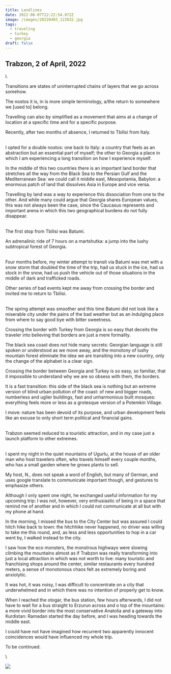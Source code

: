 ```yaml
---
title: Landlines
date: 2022-06-07T22:22:54.072Z
image: /images/20220403_122032.jpg
tags:
  - traveling
  - turkey
  - georgia
draft: false
---
```

## Trabzon, 2 of April, 2022

<!--StartFragment-->I.

Transitions are states of uninterrupted chains of layers that we go across somehow.

The nostos it is, in is more simple terminology, a/the return to somewhere we \[used to] belong.

Travelling can also by simplified as a movement that aims at a change of location at a specific time and for a specific purpose.

Recently, after two months of absence, I returned to Tbilisi from Italy.

\
I opted for a double nostos: one back to Italy: a country that feels as an abstraction but an essential part of myself; the other to Georgia a place in which I am experiencing a long transition on how I experience myself.

In the middle of this two countries there is an important land border that stretches all the way from the Black Sea to the Persian Gulf and the Mediterranean Sea: we could call it middle east, Mesopotamia, Babylon: a enormous patch of land that dissolves Asia in Europe and vice versa.

Travelling by land was a way to experience this dissociation from one to the other. And while many could argue that Georgia shares European values, this was not always been the case, since the Caucasus represents and important arena in which this two geographical burdens do not fully disappear.

\
The first stop from Tbilisi was Batumi.

An adrenalinic ride of 7 hours on a martshutka: a jump into the lushy subtropical forest of Georgia.

\
Four months before, my winter attempt to transit via Batumi was met with a snow storm that doubled the time of the trip, had us stuck in the ice, had us stock in the snow, had us push the vehicle out of those situations in the middle of dark and trafficked roads.

Other series of bad events kept me away from crossing the border and invited me to return to Tbilisi.

\
The spring attempt was smoother and this time Batumi did not look like a miserable city under the pains of the bad weather but as an indulging place from where to say good bye with bitter sweetness.

Crossing the border with Turkey from Georgia is so easy that deceits the traveler into believing that borders are just a mere formality.

The black sea coast does not hide many secrets: Georgian language is still spoken or understood as we move away, and the monotony of lushy mountain forest eliminate the idea we are transiting into a new country, only the change of the alphabet is a clear sign.

Crossing the border between Georgia and Turkey is so easy, so familiar, that it impossible to understand why we are so obsess with them, the borders.

It is a fast transition: this side of the black sea is nothing but an extreme version of blind urban pollution of the coast: of new and bigger roads, numberless and uglier buildings, fast and unharmonious built mosques: everything feels more or less as a grotesque version of a Potemkin Village.

I move: nature has been devoid of its purpose, and urban development feels like an excuse to only short term political and financial gains.

\
Trabzon seemed reduced to a touristic attraction, and in my case just a launch platform to other extremes.

\
I spent my night in the quiet mountains of Ugurlu, at the house of an older man who host travelers often, who travels himself every couple months, who has a small garden where he grows plants to sell.

My host, N., does not speak a word of English, but many of German, and uses google translate to communicate important though, and gestures to emphasize others.

Although I only spent one night, he exchanged useful information for my upcoming trip: I was not, however, very enthusiastic of being in a space that remind me of another and in which I could not communicate at all but with my phone at hand.

In the morning, I missed the bus to the City Center but was assured I could hitch hike back to town: the hitchhike never happened, no driver was willing to take me this round, and, as less and less opportunities to hop in a car went by, I walked instead to the city.

I saw how the eco monsters, the monstrous highways were slowing climbing the mountains almost as if Trabzon was really transforming into just a local attraction in which was not worth to live: many touristic and franchising shops around the center, similar restaurants every hundred meters, a sense of monotonous chaos felt as extremely boring and anxiolytic.

It was hot, it was noisy, I was difficult to concentrate on a city that underwhelmed and in which there was no intention of properly get to know.

When I reached the otogar, the bus station, few hours afterwards, I did not have to wait for a bus straight to Erzurun across and o top of the mountains: a more vivid border into the most conservative Anatolia and a gateway into Kurdistan: Ramadan started the day before, and I was heading towards the middle east.

I could have not have imagined how recurrent two apparently innocent coincidences would have influenced my whole trip.

To be continued.

\

<!--EndFragment-->

![](/images/20220401_142939.jpg)
